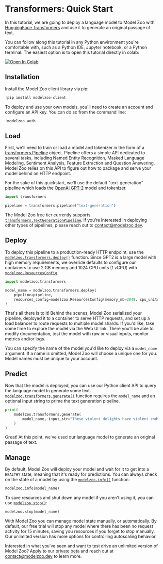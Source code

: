 Transformers: Quick Start
=========================

In this tutorial, we are going to deploy a language model to Model Zoo with
[HuggingFace Transformers](https://huggingface.co/transformers/) and use it to
generate an original passage of text.

You can follow along this tutorial in any Python environment you're comfortable
with, such as a Python IDE, Jupyter notebook, or a Python terminal. The easiest
option is to open this tutorial directly in colab:

[![Open In Colab](https://colab.research.google.com/assets/colab-badge.svg)](https://colab.research.google.com/github/model-zoo/examples/blob/master/transformers-quickstart/quickstart.ipynb)

Installation
------------

Install the Model Zoo client library via pip:

```python
!pip install modelzoo-client
```


To deploy and use your own models, you'll need to create an account and
configure an API key. You can do so from the command line:

```python
!modelzoo auth
```


Load
----

First, we'll need to train or load a model and tokenizer in the form of a
[transformers.Pipeline](https://huggingface.co/transformers/main_classes/pipelines.html)
object. Pipeline offers a simple API dedicated to several tasks, including
Named Entity Recognition, Masked Language Modeling, Sentiment Analysis,
Feature Extraction and Question Answering. Model Zoo relies on this API to
figure out how to package and serve your model behind an HTTP endpoint.

For the sake of this quickstart, we'll use the default "text-generation"
pipeline which loads the [OpenAI
GPT-2](https://openai.com/blog/better-language-models/) model and tokenizer.

```python
import transformers

pipeline = transformers.pipeline("text-generation")
```


The Model Zoo free tier currently supports
[`transformers.TextGenerationPipeline`](https://huggingface.co/transformers/main_classes/pipelines.html?highlight=transformers.TextGenerationPipeline#transformers.TextGenerationPipeline).
If you're interested in deploying other types of pipelines, please reach out
to [contact@modelzoo.dev](mailto:contact@modelzoo.dev).

Deploy
------

To deploy this pipeline to a production-ready HTTP endpoint, use the
[`modelzoo.transformers.deploy()`](https://docs.modelzoo.dev/reference/modelzoo.transformers.html#modelzoo.transformers.deploy)
function. Since GPT2 is a large model with high memory requirements, we
override defaults to configure our containers to use 2 GB memory and 1024 CPU
units (1 vCPU) with
[`modelzoo.ResourcesConfig`](https://docs.modelzoo.dev/reference/modelzoo.html#modelzoo.ResourcesConfig).

```python
import modelzoo.transformers

model_name = modelzoo.transformers.deploy(
    pipeline=pipeline,
    resources_config=modelzoo.ResourcesConfig(memory_mb=2048, cpu_units=1024),
)
```


That's all there is to it! Behind the scenes, Model Zoo serialized your
pipeline, deployed it to a container to serve HTTP requests, and set up a
load balancer to route requests to multiple model shards.  If you'd like,
take some time to explore the model via the Web UI link. There you'll be able
to modify documentation, test the model with raw or visual inputs, monitor
metrics and/or logs.

You can specify the name of the model you'd like to deploy via a ``model_name``
argument. If a name is omitted, Model Zoo will choose a unique one for you.
Model names must be unique to your account.

Predict
-------

Now that the model is deployed, you can use our Python client API to query
the language model to generate some text.
[`modelzoo.transformers.generate()`](https://docs.modelzoo.dev/reference/modelzoo.transformers.html#modelzoo.transformers.generate)
function requires the `model_name` and an optional input string to prime the
text generation pipeline.

```python
print(
    modelzoo.transformers.generate(
        model_name, input_str="These violent delights have violent ends"
    )
)
```


Great! At this point, we've used our language model to generate an original
passage of text.

Manage
------

By default, Model Zoo will deploy your model and wait for it to get into a
`HEALTHY` state, meaning that it's ready for predictions. You can always
check on the state of a model by using the
[`modelzoo.info()`](https://docs.modelzoo.dev/reference/modelzoo.html#modelzoo.info)
function:

```python
modelzoo.info(model_name)
```


To save resources and shut down any model if you aren't using it, you can use
[`modelzoo.stop()`](https://docs.modelzoo.dev/reference/modelzoo.html#modelzoo.stop):

```python
modelzoo.stop(model_name)
```


With Model Zoo you can manage model state manually, or automatically. By
default, our free trial will stop any model where there has been no request
activity for 15 minutes, saving you resources if you forget to stop manually.
Our unlimited version has more options for controlling autoscaling behavior.

Interested in what you've seen and want to test drive an unlimited version of
Model Zoo? Apply to our [private
beta](https://modelzoo.typeform.com/to/Y8U9Lw) and reach out at
[contact@modelzoo.dev](mailto:contact@modelzoo.dev) to learn more.
